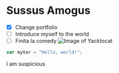 # Sussus Amogus
- [x] Change portfolio
- [ ] Introduce myself to the world
- [ ] Finita la comedy
![Image of Yacktocat](https://octodex.github.com/images/yaktocat.png)
``` javascript
var myVar = "Hello, world!";
```

I am suspicious
